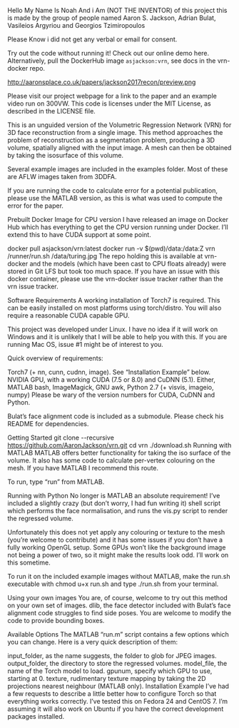 Hello My Name Is Noah And i Am (NOT THE INVENTOR) of this project this is made 
by the group of people named Aaron S. Jackson, Adrian Bulat, Vasileios Argyriou and Georgios Tzimiropoulos

Please Know i did not get any verbal or email for consent.







Try out the code without running it! Check out our online demo here. Alternatively, pull the DockerHub image `asjackson:vrn`, see docs in the vrn-docker repo.

http://aaronsplace.co.uk/papers/jackson2017recon/preview.png

Please visit our project webpage for a link to the paper and an example video run on 300VW. This code is licenses under the MIT License, as described in the LICENSE file.

This is an unguided version of the Volumetric Regression Network (VRN) for 3D face reconstruction from a single image. This method approaches the problem of reconstruction as a segmentation problem, producing a 3D volume, spatially aligned with the input image. A mesh can then be obtained by taking the isosurface of this volume.

Several example images are included in the examples folder. Most of these are AFLW images taken from 3DDFA.

If you are running the code to calculate error for a potential publication, please use the MATLAB version, as this is what was used to compute the error for the paper.

Prebuilt Docker Image for CPU version
I have released an image on Docker Hub which has everything to get the CPU version running under Docker. I’ll extend this to have CUDA support at some point.

docker pull asjackson/vrn:latest
docker run -v $(pwd)/data:/data:Z vrn /runner/run.sh /data/turing.jpg
The repo holding this is available at vrn-docker and the models (which have been cast to CPU floats already) were stored in Git LFS but took too much space. If you have an issue with this docker container, please use the vrn-docker issue tracker rather than the vrn issue tracker.

Software Requirements
A working installation of Torch7 is required. This can be easily installed on most platforms using torch/distro. You will also require a reasonable CUDA capable GPU.

This project was developed under Linux. I have no idea if it will work on Windows and it is unlikely that I will be able to help you with this. If you are running Mac OS, issue #1 might be of interest to you.

Quick overview of requirements:

Torch7 (+ nn, cunn, cudnn, image). See “Installation Example” below.
NVIDIA GPU, with a working CUDA (7.5 or 8.0) and CuDNN (5.1).
Either,
MATLAB
bash, ImageMagick, GNU awk, Python 2.7 (+ visvis, imageio, numpy)
Please be wary of the version numbers for CUDA, CuDNN and Python.

Bulat’s face alignment code is included as a submodule. Please check his README for dependencies.

Getting Started
git clone --recursive https://github.com/AaronJackson/vrn.git
cd vrn
./download.sh
Running with MATLAB
MATLAB offers better functionality for taking the iso surface of the volume. It also has some code to calculate per-vertex colouring on the mesh. If you have MATLAB I recommend this route.

To run, type “run” from MATLAB.

Running with Python
No longer is MATLAB an absolute requirement! I’ve included a slightly crazy (but don’t worry, I had fun writing it) shell script which performs the face normalisation, and runs the vis.py script to render the regressed volume.

Unfortunately this does not yet apply any colouring or texture to the mesh (you’re welcome to contribute) and it has some issues if you don’t have a fully working OpenGL setup. Some GPUs won’t like the background image not being a power of two, so it might make the results look odd. I’ll work on this sometime.

To run it on the included example images without MATLAB, make the run.sh executable with chmod u+x run.sh and type ./run.sh from your terminal.

Using your own images
You are, of course, welcome to try out this method on your own set of images. dlib, the face detector included with Bulat’s face alignment code struggles to find side poses. You are welcome to modify the code to provide bounding boxes.

Available Options
The MATLAB “run.m” script contains a few options which you can change. Here is a very quick description of them:

input_folder, as the name suggests, the folder to glob for JPEG images.
output_folder, the directory to store the regressed volumes.
model_file, the name of the Torch model to load.
gpunum, specify which GPU to use, starting at 0.
texture, rudimentary texture mapping by taking the 2D projections nearest neighbour (MATLAB only).
Installation Example
I’ve had a few requests to describe a little better how to configure Torch so that everything works correctly. I’ve tested this on Fedora 24 and CentOS 7. I’m assuming it will also work on Ubuntu if you have the correct development packages installed.

